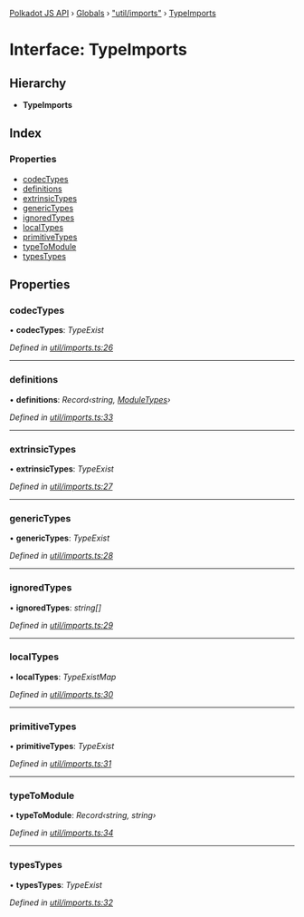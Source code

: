 [Polkadot JS API](../README.md) › [Globals](../globals.md) › ["util/imports"](../modules/_util_imports_.md) › [TypeImports](_util_imports_.typeimports.md)

# Interface: TypeImports

## Hierarchy

* **TypeImports**

## Index

### Properties

* [codecTypes](_util_imports_.typeimports.md#codectypes)
* [definitions](_util_imports_.typeimports.md#definitions)
* [extrinsicTypes](_util_imports_.typeimports.md#extrinsictypes)
* [genericTypes](_util_imports_.typeimports.md#generictypes)
* [ignoredTypes](_util_imports_.typeimports.md#ignoredtypes)
* [localTypes](_util_imports_.typeimports.md#localtypes)
* [primitiveTypes](_util_imports_.typeimports.md#primitivetypes)
* [typeToModule](_util_imports_.typeimports.md#typetomodule)
* [typesTypes](_util_imports_.typeimports.md#typestypes)

## Properties

###  codecTypes

• **codecTypes**: *TypeExist*

*Defined in [util/imports.ts:26](https://github.com/polkadot-js/api/blob/c7315ffb74/packages/typegen/src/util/imports.ts#L26)*

___

###  definitions

• **definitions**: *Record‹string, [ModuleTypes](_util_imports_.moduletypes.md)›*

*Defined in [util/imports.ts:33](https://github.com/polkadot-js/api/blob/c7315ffb74/packages/typegen/src/util/imports.ts#L33)*

___

###  extrinsicTypes

• **extrinsicTypes**: *TypeExist*

*Defined in [util/imports.ts:27](https://github.com/polkadot-js/api/blob/c7315ffb74/packages/typegen/src/util/imports.ts#L27)*

___

###  genericTypes

• **genericTypes**: *TypeExist*

*Defined in [util/imports.ts:28](https://github.com/polkadot-js/api/blob/c7315ffb74/packages/typegen/src/util/imports.ts#L28)*

___

###  ignoredTypes

• **ignoredTypes**: *string[]*

*Defined in [util/imports.ts:29](https://github.com/polkadot-js/api/blob/c7315ffb74/packages/typegen/src/util/imports.ts#L29)*

___

###  localTypes

• **localTypes**: *TypeExistMap*

*Defined in [util/imports.ts:30](https://github.com/polkadot-js/api/blob/c7315ffb74/packages/typegen/src/util/imports.ts#L30)*

___

###  primitiveTypes

• **primitiveTypes**: *TypeExist*

*Defined in [util/imports.ts:31](https://github.com/polkadot-js/api/blob/c7315ffb74/packages/typegen/src/util/imports.ts#L31)*

___

###  typeToModule

• **typeToModule**: *Record‹string, string›*

*Defined in [util/imports.ts:34](https://github.com/polkadot-js/api/blob/c7315ffb74/packages/typegen/src/util/imports.ts#L34)*

___

###  typesTypes

• **typesTypes**: *TypeExist*

*Defined in [util/imports.ts:32](https://github.com/polkadot-js/api/blob/c7315ffb74/packages/typegen/src/util/imports.ts#L32)*
